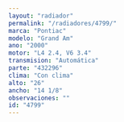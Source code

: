 ```yaml
---
layout: "radiador"
permalink: "/radiadores/4799/"
marca: "Pontiac"
modelo: "Grand Am"
ano: "2000"
motor: "L4 2.4, V6 3.4"
transmision: "Automática"
parte: "432296"
clima: "Con clima"
alto: "26"
ancho: "14 1/8"
observaciones: ""
id: "4799"
---
```


